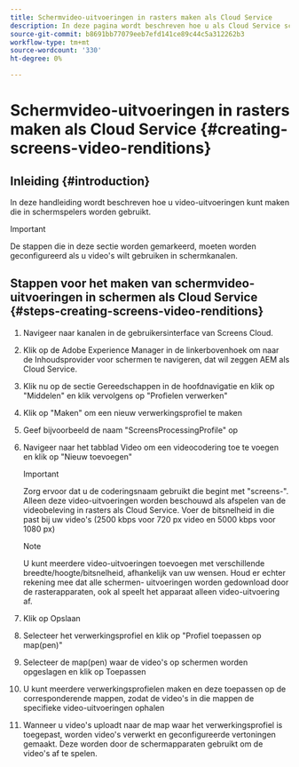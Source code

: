```yaml
---
title: Schermvideo-uitvoeringen in rasters maken als Cloud Service
description: In deze pagina wordt beschreven hoe u als Cloud Service screens Video-uitvoeringen in rasters maakt.
source-git-commit: b8691bb77079eeb7efd141ce89c44c5a312262b3
workflow-type: tm+mt
source-wordcount: '330'
ht-degree: 0%

---
```



# Schermvideo-uitvoeringen in rasters maken als Cloud Service {#creating-screens-video-renditions}

## Inleiding {#introduction}

In deze handleiding wordt beschreven hoe u video-uitvoeringen kunt maken die in schermspelers worden gebruikt.

>[!IMPORTANT]
>De stappen die in deze sectie worden gemarkeerd, moeten worden geconfigureerd als u video&#39;s wilt gebruiken in schermkanalen.

## Stappen voor het maken van schermvideo-uitvoeringen in schermen als Cloud Service {#steps-creating-screens-video-renditions}

1. Navigeer naar kanalen in de gebruikersinterface van Screens Cloud.
1. Klik op de Adobe Experience Manager in de linkerbovenhoek om naar de Inhoudsprovider voor schermen te navigeren, dat wil zeggen AEM als Cloud Service.
1. Klik nu op de sectie Gereedschappen in de hoofdnavigatie en klik op &quot;Middelen&quot; en klik vervolgens op &quot;Profielen verwerken&quot;

1. Klik op &quot;Maken&quot; om een nieuw verwerkingsprofiel te maken
1. Geef bijvoorbeeld de naam &quot;ScreensProcessingProfile&quot; op
1. Navigeer naar het tabblad Video om een videocodering toe te voegen en klik op &quot;Nieuw toevoegen&quot;


   >[!IMPORTANT]
   >Zorg ervoor dat u de coderingsnaam gebruikt die begint met &quot;screens-&quot;. Alleen deze video-uitvoeringen worden beschouwd als afspelen van de videobeleving in rasters als Cloud Service. Voer de bitsnelheid in die past bij uw video&#39;s (2500 kbps voor 720 px video en 5000 kbps voor 1080 px)

   >[!NOTE]
   >U kunt meerdere video-uitvoeringen toevoegen met verschillende breedte/hoogte/bitsnelheid, afhankelijk van uw wensen. Houd er echter rekening mee dat alle schermen- uitvoeringen worden gedownload door de rasterapparaten, ook al speelt het apparaat alleen video-uitvoering af.

1. Klik op Opslaan

1. Selecteer het verwerkingsprofiel en klik op &quot;Profiel toepassen op map(pen)&quot;

1. Selecteer de map(pen) waar de video&#39;s op schermen worden opgeslagen en klik op Toepassen

1. U kunt meerdere verwerkingsprofielen maken en deze toepassen op de corresponderende mappen, zodat de video&#39;s in die mappen de specifieke video-uitvoeringen ophalen

1. Wanneer u video&#39;s uploadt naar de map waar het verwerkingsprofiel is toegepast, worden video&#39;s verwerkt en geconfigureerde vertoningen gemaakt. Deze worden door de schermapparaten gebruikt om de video&#39;s af te spelen.

